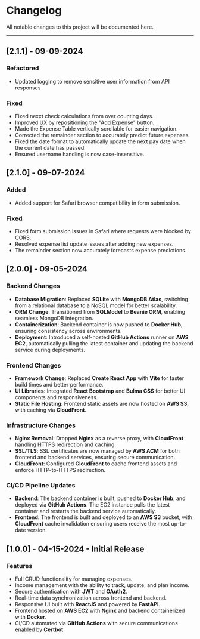 # Changelog

All notable changes to this project will be documented here.

---

## [2.1.1] - 09-09-2024

### Refactored

- Updated logging to remove sensitive user information from API responses

### Fixed

- Fixed nexxt check calculations from over counting days.
- Improved UX by repositioning the "Add Expense" button.
- Made the Expense Table vertically scrollable for easier navigation.
- Corrected the remainder section to accurately predict future expenses.
- Fixed the date format to automatically update the next pay date when the current date has passed.
- Ensured username handling is now case-insensitive.

## [2.1.0] - 09-07-2024

### Added

- Added support for Safari browser compatibility in form submission.

### Fixed

- Fixed form submission issues in Safari where requests were blocked by CORS.
- Resolved expense list update issues after adding new expenses.
- The remainder section now accurately forecasts expense predictions.

## [2.0.0] - 09-05-2024

### Backend Changes

- **Database Migration**: Replaced **SQLite** with **MongoDB Atlas**, switching from a relational database to a NoSQL model for better scalability.
- **ORM Change**: Transitioned from **SQLModel** to **Beanie ORM**, enabling seamless MongoDB integration.
- **Containerization**: Backend container is now pushed to **Docker Hub**, ensuring consistency across environments.
- **Deployment**: Introduced a self-hosted **GitHub Actions** runner on **AWS EC2**, automatically pulling the latest container and updating the backend service during deployments.

### Frontend Changes

- **Framework Change**: Replaced **Create React App** with **Vite** for faster build times and better performance.
- **UI Libraries**: Integrated **React Bootstrap** and **Bulma CSS** for better UI components and responsiveness.
- **Static File Hosting**: Frontend static assets are now hosted on **AWS S3**, with caching via **CloudFront**.

### Infrastructure Changes

- **Nginx Removal**: Dropped **Nginx** as a reverse proxy, with **CloudFront** handling HTTPS redirection and caching.
- **SSL/TLS**: SSL certificates are now managed by **AWS ACM** for both frontend and backend services, ensuring secure communication.
- **CloudFront**: Configured **CloudFront** to cache frontend assets and enforce HTTP-to-HTTPS redirection.

### CI/CD Pipeline Updates

- **Backend**: The backend container is built, pushed to **Docker Hub**, and deployed via **GitHub Actions**. The EC2 instance pulls the latest container and restarts the backend service automatically.
- **Frontend**: The frontend is built and deployed to an **AWS S3** bucket, with **CloudFront** cache invalidation ensuring users receive the most up-to-date version.

## [1.0.0] - 04-15-2024 - Initial Release

### Features

- Full CRUD functionality for managing expenses.
- Income management with the ability to track, update, and plan income.
- Secure authentication with **JWT** and **OAuth2**.
- Real-time data synchronization across frontend and backend.
- Responsive UI built with **ReactJS** and powered by **FastAPI**.
- Frontend hosted on **AWS EC2** with **Nginx** and backend containerized with **Docker**.
- CI/CD automated via **GitHub Actions** with secure communications enabled by **Certbot**
